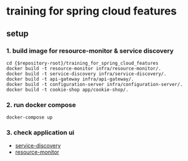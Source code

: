 # training for spring cloud features

## setup

### 1. build image for resource-monitor & service discovery

```
cd {$repository-root}/training_for_spring_cloud_features
docker build -t resource-monitor infra/resource-monitor/.
docker build -t service-discovery infra/service-discovery/.
docker build -t api-gateway infra/api-gateway/.
docker build -t configuration-server infra/configuration-server/.
docker build -t cookie-shop app/cookie-shop/.
```

### 2. run docker compose

```
docker-compose up 
```

### 3. check application ui

- [service-discovery](http://localhost:8761/)
- [resource-monitor](http://localhost:9090/)

